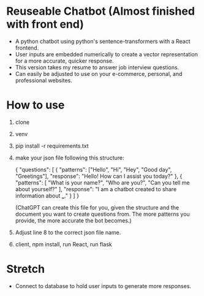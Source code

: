 # Reuseable Chatbot (Almost finished with front end)

- A python chatbot using python's sentence-transformers with a React frontend.
- User inputs are embedded numerically to create a vector representation for a more accurate, quicker response.
- This version takes my resume to answer job interview questions.
- Can easily be adjusted to use on your e-commerce, personal, and professional websites.

# How to use

1. clone
2. venv
3. pip install -r requirements.txt
4. make your json file following this structure:

   {
   "questions": [
   {
   "patterns": ["Hello", "Hi", "Hey", "Good day", "Greetings"],
   "response": "Hello! How can I assist you today?"
   },
   {
   "patterns": [
   "What is your name?",
   "Who are you?",
   "Can you tell me about yourself?"
   ],
   "response": "I am a chatbot created to share information about **\_**."
   }
   ]
   }

   (ChatGPT can create this file for you, given the structure and the document you want to create questions from. The more patterns you provide, the more accurate the bot becomes.)

5. Adjust line 8 to the correct json file name.
6. client, npm install, run React, run flask

# Stretch

- Connect to database to hold user inputs to generate more responses.

